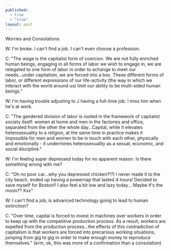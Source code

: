 ```yaml
---
published: 
  - true
  - "true"
layout: post
---
```


Worries and Consolations  

W: I'm broke. I can't find a job. I can't even choose a profession.   

C: "The wage is the capitalist form of coercion. We are not fully enriched human beings, engaging in all forms of labor we wish to engage in, we are relegated to one form of labor in order to echange to meet our needs...under capitalism, we are forced into a box. These different forms of labor, or different expressions of our life-activity (the way in which we interact with the world around us) limit our ability to be multi-sided human beings."  


W: I'm having trouble adjusting to J having a full-time job. I miss him when he's at work.  

C: "The gendered division of labor is rooted in the framework of capitalist society itself: women at home and men in the factories and office, separated from the other the whole day...Capital, while it elevates heterosexuality to a religion, at the same time in practice makes it impossible for men and women to be in touch with each other, physically and emotionally - it undermines heterosexuality as a sexual, economic, and social discipline."  


W: I'm feeling super depressed today for no apparent reason. Is there something wrong with me?  

C: "Oh no poor car...why you depressed chicken?!?) I never made it to the city beach, ended up having a powernap that lasted 4 hours! Decided to save myself for Boston!! I also feel a bit low and lazy today... Maybe it's the moon?? Xxx"  


W: I can't find a job; is advanced technology going to lead to human extinction?

C: "Over time, capital is forced to invest in machines over workers in order to keep up with the competitive production process. As a result, workers are expelled from the production process...the effects of this contradiction of capitalism is that workers are forced into precarious working situations, jumping from gig to gig in order to make enough money to reproduce themselves." (erm, ok, this was more of a confirmation than a consolation)